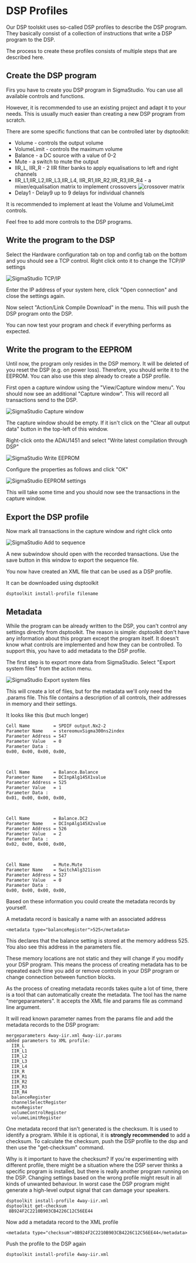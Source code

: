# DSP Profiles

Our DSP toolskit uses so-called DSP profiles to describe the DSP 
program. They basically consist of a collection of instructions that
write a DSP program to the DSP.

The process to create these profiles consists of multiple steps that
are described here.

## Create the DSP program

Firs you have to create you DSP program in SigmaStudio. You can use
all available controls and functions.

However, it is recommended to use an existing project and adapt it
to your needs. This is usually much easier than creating a new DSP
program from scratch.

There are some specific functions that can be controlled later by 
dsptoolkit:

- Volume - controls the output volume
- VolumeLimit - controls the maximum volume
- Balance - a DC source with a value of 0-2
- Mute - a switch to mute the output
- IIR_L, IIR_R - 2 IIR filter banks to apply equalisations to left and
 right channels
- IIR_L1,IIR_L2,IIR_L3,IIR_L4, IIR_R1,IIR_R2,IIR_R3,IIR_R4 - 
  a mixer/equalisation matrix to implement crossovers
  ![crossover matrix](img/crossover-matrix.png)
- Delay1 - Delay9
  up to 9 delays for individual channels
  
It is recommended to implement at least the Volume and VolumeLimit 
controls. 

Feel free to add more controls to the DSP programs.

## Write the program to the DSP

Select the Hardware configuration tab on top and config tab on the 
bottom and you should see a TCP control. Right click onto it to change
the TCP/IP settings

![SigmaStudio TCP/IP](img/ss-tcpip.png)

Enter the IP address of your system here, click "Open connection" and 
close the settings again.

Now select "Action/Link Compile Download" in the menu. This will push 
the DSP program onto the DSP.

You can now test your program and check if everything performs as 
expected.

## Write the program to the EEPROM

Until now, the program only resides in the DSP memory. It will be 
deleted of you reset the DSP (e.g. on power loss). Therefore, you should 
write it to the EEPROM. You can also use this step already to create 
a DSP profile.

First open a capture window using the "View/Capture window menu".
You should now see an additional "Capture window". This will record all
transactions send to the DSP.

![SigmaStudio Capture window](img/ss-capture.png)
  
The capture window should be empty. If it isn't click on the 
"Clear all output data" button in the top-left of this window.

Right-click onto the ADAU1451 and select 
"Write latest compilation through DSP"

![SigmaStudio Write EEPROM](img/ss-write-eeprom.png)

Configure the properties as follows and click "OK"

![SigmaStudio EEPROM settings](img/ss-eeprom-settings.png)

This will take some time and you should now see the transactions in the
capture window.

## Export the DSP profile 

Now mark all transactions in the capture window and right click onto 

![SigmaStudio Add to sequence](img/ss-add-sequence.png)
  
A new subwindow should open with the recorded transactions. Use the 
save button in this window to export the sequence file. 

You now have created an XML file that can be used as a DSP profile.

It can be downloaded using dsptoolkit

```
dsptoolkit install-profile filename
```
 
## Metadata

While the program can be already written to the DSP, you can't control 
any settings directly from dsptoolkit. The reason is simple: dsptoolkit
don't have any information about this program except the program itself. 
It doesn't know what controls are implemented and how they can be 
controlled. 
To support this, you have to add metadata to the DSP profile.

The first step is to export more data from SigmaStudio. Select 
"Export system files" from the action menu.

![SigmaStudio Export system files](img/ss-export-system.png)

This will create a lot of files, but for the metadata we'll only need 
the .params file. This file contains a description of all controls,
their addresses in memory and their settings.

It looks like this (but much longer)
```
Cell Name         = SPDIF output.Nx2-2
Parameter Name    = stereomuxSigma300ns2index
Parameter Address = 547
Parameter Value   = 0
Parameter Data :
0x00, 0x00, 0x00, 0x00, 



Cell Name         = Balance.Balance
Parameter Name    = DCInpAlg145X1value
Parameter Address = 525
Parameter Value   = 1
Parameter Data :
0x01, 0x00, 0x00, 0x00, 



Cell Name         = Balance.DC2
Parameter Name    = DCInpAlg145X2value
Parameter Address = 526
Parameter Value   = 2
Parameter Data :
0x02, 0x00, 0x00, 0x00, 



Cell Name         = Mute.Mute
Parameter Name    = SwitchAlg321ison
Parameter Address = 527
Parameter Value   = 0
Parameter Data :
0x00, 0x00, 0x00, 0x00, 
```

Based on these information you could create the metadata records 
by yourself.

A  metadata record is basically a name with an associated address
```
<metadata type="balanceRegister">525</metadata>
```

This declares that the balance setting is stored at the memory address
525. You also see this address in the parameters file.

These memory locations are not static and they will change if you modify
your DSP program. This means the process of creating metadata has to be
repeated each time you add or remove controls in your DSP program or
change connection between function blocks.

As the process of creating metadata records takes quite a lot of time, 
there is a tool that can automatically create the metadata. The tool has
the name "mergeparameters". It accepts the XML file and params file as
command line argument. 

It will read known parameter names from the params file and add the
metadata records to the DSP program:

```
mergeparameters 4way-iir.xml 4way-iir.params 
added parameters to XML profile:
  IIR_L
  IIR_L1
  IIR_L2
  IIR_L3
  IIR_L4
  IIR_R
  IIR_R1
  IIR_R2
  IIR_R3
  IIR_R4
  balanceRegister
  channelSelectRegister
  muteRegister
  volumeControlRegister
  volumeLimitRegister
````

One metadata record that isn't generated is the checksum. It is used 
to identify a program. While it is optional, it is **strongly recommended**
to add a checksum. To calculate the checksum, push the DSP profile to 
the dsp and then use the "get-checksum" command.

Why is it important to have the checksum? If you're experimenting with
different profile, there might be a situation where the DSP server thinks
a specific program is installed, but there is really another program 
running on the DSP. 
Changing settings based on the wrong profile might result in all kinds
of unwanted behaviour. In worst case the DSP program might generate a 
high-level output signal that can damage your speakers.

```
dsptoolkit install-profile 4way-iir.xml
dsptoolkit get-checksum
 8B924F2C2210B903CB4226C12C56EE44
```

Now add a metadata record to the XML profile

```
<metadata type="checksum">8B924F2C2210B903CB4226C12C56EE44</metadata>
```

Push the profile to the DSP again

```
dsptoolkit install-profile 4way-iir.xml
```
